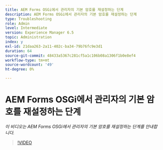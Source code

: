 ```yaml
---
title: AEM Forms OSGi에서 관리자의 기본 암호를 재설정하는 단계
description: AEM Forms OSGi에서 관리자의 기본 암호를 재설정하는 단계
type: Troubleshooting
role: Admin
level: Intermediate
version: Experience Manager 6.5
topic: Administration
index: y
exl-id: 21daa263-2a11-402c-ba34-79b76fc9e3d1
duration: 64
source-git-commit: 48433a5367c281cf5a1c106b08a1306f1b0e8ef4
workflow-type: tm+mt
source-wordcount: '49'
ht-degree: 0%

---
```


# AEM Forms OSGi에서 관리자의 기본 암호를 재설정하는 단계

*이 비디오는 AEM Forms OSGi에서 관리자의 기본 암호를 재설정하는 단계를 안내합니다.*

>[!VIDEO](https://video.tv.adobe.com/v/3417714?quality=12&learn=on&captions=kor)
